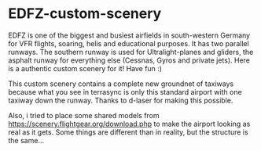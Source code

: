 # EDFZ-custom-scenery
EDFZ is one of the biggest and busiest airfields in south-western Germany for VFR flights, soaring, helis and educational purposes. It has two parallel runways. The southern runway is used for Ultralight-planes and gliders, the asphalt runway for everything else (Cessnas, Gyros and private jets). Here is a authentic custom scenery for it! Have fun :)


This custom scenery contains a complete new groundnet of taxiways because what you see in terrasync is only this standard airport with one taxiway down the runway.
Thanks to d-laser for making this possible.

Also, i tried to place some shared models from https://scenery.flightgear.org/download.php  to make the airport looking as real as it gets.
Some things are different than in reality, but the structure is the same...